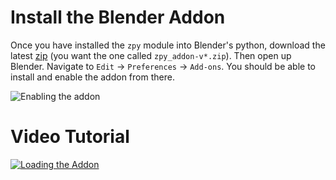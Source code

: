 # Install the Blender Addon

Once you have installed the `zpy` module into Blender's python, download the latest [zip](https://github.com/ZumoLabs/zpy/releases) (you want the one called `zpy_addon-v*.zip`). Then open up Blender. Navigate to `Edit` -> `Preferences` -> `Add-ons`. You should be able to install and enable the addon from there.

![Enabling the addon](https://github.com/ZumoLabs/zpy/raw/main/docs/assets/install_zpy.png)

# Video Tutorial

[![Loading the Addon](https://img.youtube.com/vi/xipj3jFsZyY/0.jpg)](https://www.youtube.com/watch?v=xipj3jFsZyY "Loading the Addon")
